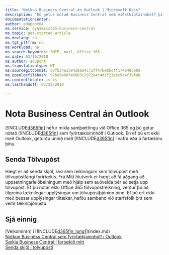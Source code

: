 ```yaml
---
title: "Notkun Business Central án Outlook | Microsoft Docs"
description: "Þú getur notað Business Central sem viðstkiptainnhólf þitt í Outlook því það er samþætt við Office 365. Þú getur líka unnið án Outlook í vafra eða á fartækinu þínu."
documentationcenter: 
author: edupont04
ms.service: dynamics365-business-central
ms.topic: get-started-article
ms.devlang: na
ms.tgt_pltfrm: na
ms.workload: na
ms.search.keywords: SMTP, mail, Office 365
ms.date: 03/16/2018
ms.author: edupont
ms.translationtype: HT
ms.sourcegitcommit: d7fb34e1c9428a64c71ff47be8bcff174649c00d
ms.openlocfilehash: 97be9460746003c2972a4c4d1f23eec9a4f39fab
ms.contentlocale: is-is
ms.lasthandoff: 03/22/2018

---
```

# <a name="using-business-central-without-outlook"></a>Nota Business Central án Outlook
[!INCLUDE[d365fin](includes/d365fin_md.md)] hefur mikla samþættingu við Office 365 og þú getur notað [!INCLUDE[d365fin](includes/d365fin_md.md)] sem fyrirtækisinnhólf í Outlook. En ef þú ert ekki með Outlook, geturðu unnið með [!INCLUDE[d365fin](includes/d365fin_md.md)] í vafra eða á fartækinu þínu.  

## <a name="sending-email"></a>Senda Tölvupóst
Hægt er að senda skjöl, svo sem reikningum sem tölvupóst með tölvupóstfangi fyrirtækis. Frá Mitt hlutverk er hægt að fá aðgang að uppsetningarleiðbeiningum með hjálp sem auðvelda þér að setja upp tölvupóst. Ef þú notar ekki Office 365 tölvupóstreikning, verður þú að tilgreina tæknilegar upplýsingar um tölvupóstþjóninn þinn. Ef þú ert ekki með þessar upplýsingar tiltækar, hafðu samband við starfsfólk þitt sem veitir tækniþjónustu.  


## <a name="see-also"></a>Sjá einnig
[Velkomin(n) í [!INCLUDE[d365fin_long](includes/d365fin_long_md.md)]](index.md)  
[Notkun Business Central sem fyrirtækjainnhólf í Outlook](admin-outlook.md)  
[Sækja Business Central í fartækið mitt](install-mobile-app.md)  
[Senda skjöl í tölvupósti](ui-how-send-documents-email.md)

